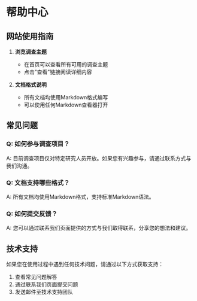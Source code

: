 # 帮助中心

## 网站使用指南

1. **浏览调查主题**
   - 在首页可以查看所有可用的调查主题
   - 点击"查看"链接阅读详细内容

2. **文档格式说明**
   - 所有文档均使用Markdown格式编写
   - 可以使用任何Markdown查看器打开

## 常见问题

### Q: 如何参与调查项目？
A: 目前调查项目仅对特定研究人员开放。如果您有兴趣参与，请通过联系方式与我们沟通。

### Q: 文档支持哪些格式？
A: 所有文档均使用Markdown格式，支持标准Markdown语法。

### Q: 如何提交反馈？
A: 您可以通过联系我们页面提供的方式与我们取得联系，分享您的想法和建议。

## 技术支持

如果您在使用过程中遇到任何技术问题，请通过以下方式获取支持：

1. 查看常见问题解答
2. 通过联系我们页面提交问题
3. 发送邮件至技术支持团队